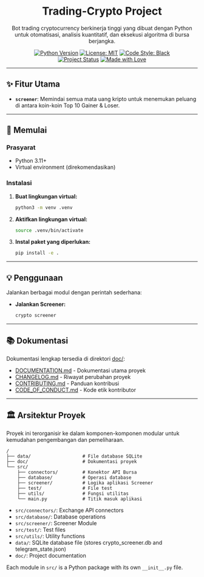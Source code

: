 <div align="center">
<h1 align="center">Trading-Crypto Project</h1>
<p align="center">
Bot trading cryptocurrency berkinerja tinggi yang dibuat dengan Python untuk otomatisasi, analisis kuantitatif, dan eksekusi algoritma di bursa berjangka.
</p>
</div>
<div align="center">
<!-- Shields.io Badges -->
<a href="https://www.python.org/downloads/"><img src="https://img.shields.io/badge/python-3.10+-blue.svg?style=for-the-badge&logo=python" alt="Python Version"></a>
<a href="https://opensource.org/licenses/MIT"><img src="https://img.shields.io/badge/License-MIT-yellow.svg?style=for-the-badge" alt="License: MIT"></a>
<a href="#"><img src="https://img.shields.io/badge/code%20style-black-000000.svg?style=for-the-badge" alt="Code Style: Black"></a>
<br>
<a href="#"><img src="https://img.shields.io/badge/status-aktif-brightgreen?style=for-the-badge" alt="Project Status"></a>
<a href="#"><img src="https://img.shields.io/badge/Made%20with-Love-red?style=for-the-badge&logo=heart" alt="Made with Love"></a>
</div>

---

## ✨ Fitur Utama

- **`screener`**: Memindai semua mata uang kripto untuk menemukan peluang di antara koin-koin Top 10 Gainer & Loser.

---

## 🚀 Memulai

### Prasyarat

- Python 3.11+
- Virtual environment (direkomendasikan)

### Instalasi

1. **Buat lingkungan virtual:**
   ```bash
   python3 -m venv .venv
   ```

2. **Aktifkan lingkungan virtual:**
   ```bash
   source .venv/bin/activate
   ```

3. **Instal paket yang diperlukan:**
   ```bash
   pip install -e .
   ```

---

## 💡 Penggunaan

Jalankan berbagai modul dengan perintah sederhana:

- **Jalankan Screener:**
  ```bash
  crypto screener
  ```

---

## 📚 Dokumentasi

Dokumentasi lengkap tersedia di direktori [doc/](doc/):

- [DOCUMENTATION.md](doc/DOCUMENTATION.md) - Dokumentasi utama proyek
- [CHANGELOG.md](doc/CHANGELOG.md) - Riwayat perubahan proyek
- [CONTRIBUTING.md](doc/CONTRIBUTING.md) - Panduan kontribusi
- [CODE_OF_CONDUCT.md](doc/CODE_OF_CONDUCT.md) - Kode etik kontributor

---

## 🏛️ Arsitektur Proyek

Proyek ini terorganisir ke dalam komponen-komponen modular untuk kemudahan pengembangan dan pemeliharaan.

```
/
├── data/                   # File database SQLite
├── doc/                    # Dokumentasi proyek
└── src/
    ├── connectors/         # Konektor API Bursa
    ├── database/           # Operasi database
    ├── screener/           # Logika aplikasi Screener
    ├── test/               # File test
    ├── utils/              # Fungsi utilitas
    └── main.py             # Titik masuk aplikasi
```

- `src/connectors/`: Exchange API connectors
- `src/database/`: Database operations
- `src/screener/`: Screener Module
- `src/test/`: Test files
- `src/utils/`: Utility functions
- `data/`: SQLite database file (stores crypto_screener.db and telegram_state.json)
- `doc/`: Project documentation

Each module in `src/` is a Python package with its own `__init__.py` file.